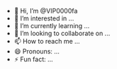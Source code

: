 - 👋 Hi, I’m @VIP0000fa
- 👀 I’m interested in ...
- 🌱 I’m currently learning ...
- 💞️ I’m looking to collaborate on ...
- 📫 How to reach me ...
- 😄 Pronouns: ...
- ⚡ Fun fact: ...

<!---
VIP0000fa/VIP0000fa is a ✨ special ✨ repository because its `README.md` (this file) appears on your GitHub profile.
You can click the Preview link to take a look at your changes.
--->
